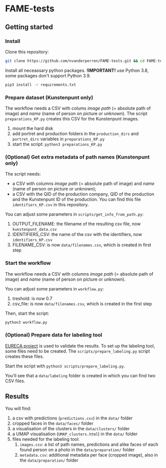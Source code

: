 # FAME-tests

## Getting started

### Install

Clone this repository:

```bash
git clone https://github.com/nvanderperren/FAME-tests.git && cd FAME-tests
```

Install all neceassary python packages. __!IMPORTANT!__ use Python 3.8, some packages don't support Python 3.9.

```bash
pip3 install -r requirements.txt
```

### Prepare dataset (Kunstenpunt only)

The workflow needs a CSV with colums _image path_ (= absolute path of image) and _name_ (name of person on picture or unknown).
The script `preparations_KP.py` creates this CSV for the Kunstenpunt images.

1. mount the hard disk
2. add portret and production folders in the `production_dirs` and `portret_dirs` variables in `preparations_KP.py`
3. start the script: `python3 preparations_KP.py`

### (Optional) Get extra metadata of path names (Kunstenpunt only)

The script needs:

* a CSV with columns _image path_ (= absolute path of image) and _name_ (name of person on picture or unknown);
* a CSV with the QID of the production company, QID of the production and the Kunstenpunt ID of the production. You can find this file `identifiers_KP.csv` in this repository.

You can adjust some parameters in `scripts/get_info_from_path.py`:

1. OUTPUT_FILENAME: the filename of the resulting csv file, now `kunstenpunt_data.csv`
2. IDENTIFIERS_CSV: the name of the csv with the identifiers, now `identifiers_KP.csv`
3. FILENAME_CSV: is now `data/filenames.csv`, which is created in first step

### Start the workflow

The workflow needs a CSV with columns _image path_ (= absolute path of image) and _name_ (name of person on picture or unknown).

You can adjust some parameters in `workflow.py`:

1. treshold: is now 0.7
2. csv_file: is now `data/filenames.csv`, which is created in the first step

Then, start the script:

```bash
python3 workflow.py
```

### (Optional) Prepare data for labeling tool

[EURECA project](https://tw06v072.ugent.be/eureca) is used to validate the results. To set up the labeling tool, some files need to be created. The `scripts/prepare_labeling.py` script creates these files.

Start the script with `python3 scripts/prepare_labeling.py`.

You'll see that a `data/labeling` folder is created in which you can find two CSV files.

## Results

You will find:

1. a csv with predictions (`predictions.csv`) in the `data/` folder
2. cropped faces in the `data/faces/` folder
3. a visualisation of the clusters in the `data/clusters/` folder
4. a UMAP visualisation (`UMAP_clusters.html`) in the `data/` folder
5. files needed for the labeling tool:
   1. `images.csv`: a list of path names, predictions and alike faces of each found person on a photo in the `data/preparation/` folder
   2. `metadata.csv`: additional metadata per face (cropped image), also in the `data/preparation/` folder
